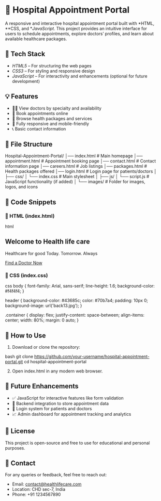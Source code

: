 # 🏥 Hospital Appointment Portal

A responsive and interactive hospital appointment portal built with *HTML, **CSS, and **JavaScript*. This project provides an intuitive interface for users to schedule appointments, explore doctors’ profiles, and learn about available healthcare packages.

## 🔧 Tech Stack

- *HTML5* – For structuring the web pages  
- *CSS3* – For styling and responsive design  
- *JavaScript* – For interactivity and enhancements (optional for future development)

## 💡 Features

- 🧑‍⚕️ View doctors by specialty and availability  
- 📅 Book appointments online  
- 📰 Browse health packages and services  
- 📱 Fully responsive and mobile-friendly  
- 📞 Basic contact information

## 📂 File Structure


Hospital-Appointment-Portal/
│── index.html            # Main homepage
│── appointment.html      # Appointment booking page
│── contact.html          # Contact information page
│── careers.html          # Job listings
│── packages.html         # Health packages offered
│── login.html            # Login page for patients/doctors
│
├── css/
│   └── index.css         # Main stylesheet
│
├── js/
│   └── script.js         # JavaScript functionality (if added)
│
└── images/               # Folder for images, logos, and icons


## 🧩 Code Snippets

### 📄 HTML (index.html)
html
<section class="hero" style="background-image: url('poster2.jpg');">
    <div class="hero-content">
        <h2>Welcome to Health life care</h2>
        <p>Healthcare for good Today. Tomorrow. Always</p>
        <a href="appointment.html" class="btn">Find a Doctor Now</a>
    </div>
</section>


### 🎨 CSS (index.css)
css
body {
  font-family: Arial, sans-serif;
  line-height: 1.6;
  background-color: #f4f4f4;
}

header {
  background-color: #43685c;
  color: #70b7a4;
  padding: 10px 0;
  background-image: url('back13.jpg');
}

.container {
  display: flex;
  justify-content: space-between;
  align-items: center;
  width: 80%;
  margin: 0 auto;
}

## 🚀 How to Use

1. Download or clone the repository:

bash
git clone https://github.com/your-username/hospital-appointment-portal.git
cd hospital-appointment-portal


2. Open index.html in any modern web browser.

## 🔮 Future Enhancements

- ✅ JavaScript for interactive features like form validation
- 💾 Backend integration to store appointment data
- 🔐 Login system for patients and doctors
- 📈 Admin dashboard for appointment tracking and analytics

## 📜 License

This project is open-source and free to use for educational and personal purposes.

## 📧 Contact

For any queries or feedback, feel free to reach out:

- Email: contact@healthlifecare.com  
- Location: CHD sec-7, India  
- Phone: +91 1234567890